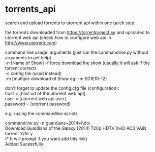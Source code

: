 # torrents_api
search and upload torrents to utorrent api within one quick step 

the torrents downloaded from https://torrentproject.se
and uploaded to utorrent web api (check how to configure web api in http://www.utorrent.com)

command line usage:
arguments (just run the commandline.py without arguments to get help)  
-n [Name of Show] 
-f force download the show  (usually it will ask if the torrent correct)  
-c config file (used instead)  
-m [multiple download of Show eg. -m S01E10-12]


don't forget to update the config.cfg file (configuration):  
host = [host url of the utorrent web api]  
user = [utorrent web api user]  
password = [utorrent password]  

e.g. (using the commandline script)

commandline.py -n guardians+2014+hdtv  
Download Guardians of the Galaxy (2014) 720p HDTV XviD AC3 VAiN torrent Y/N: y   
(* It will prompt if you want add this link)  
Added Sucessfully





